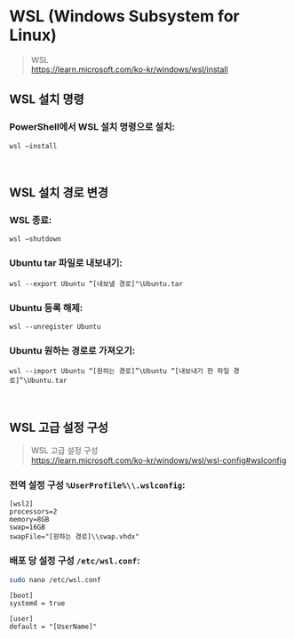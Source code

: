 # WSL (Windows Subsystem for Linux)

> WSL
> <br> https://learn.microsoft.com/ko-kr/windows/wsl/install

## WSL 설치 명령

### PowerShell에서 WSL 설치 명령으로 설치:

```posh
wsl —install
```

<br>

## WSL 설치 경로 변경

### WSL 종료:

```posh
wsl —shutdown
```

### Ubuntu tar 파일로 내보내기:

```posh
wsl --export Ubuntu “[내보낼 경로]"\Ubuntu.tar
```

### Ubuntu 등록 해제:

```posh
wsl --unregister Ubuntu
```

### Ubuntu 원하는 경로로 가져오기:

```posh
wsl --import Ubuntu “[원하는 경로]”\Ubuntu “[내보내기 한 파일 경로]”\Ubuntu.tar
```

<br>

## WSL 고급 설정 구성

> WSL 고급 설정 구성
> <br> https://learn.microsoft.com/ko-kr/windows/wsl/wsl-config#wslconfig

### 전역 설정 구성 `%UserProfile%\\.wslconfig`:

```
[wsl2]
processors=2
memory=8GB
swap=16GB
swapFile="[원하는 경로]\\swap.vhdx"
```

### 배포 당 설정 구성 `/etc/wsl.conf`:

```bash
sudo nano /etc/wsl.conf
```

```nano
[boot]
systemd = true

[user]
default = "[UserName]"
```
